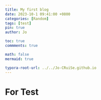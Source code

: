 ```yaml
---
title: My first blog
date: 2023-10-1 09:41:00 +0800
categories: [Random]
tags: [test]     
pin: true
author: Jo

toc: true
commments: true

math: false
mermaid: true

typora-root-url: ../../Jo-CRuiSe.github.io
---
```


# For Test